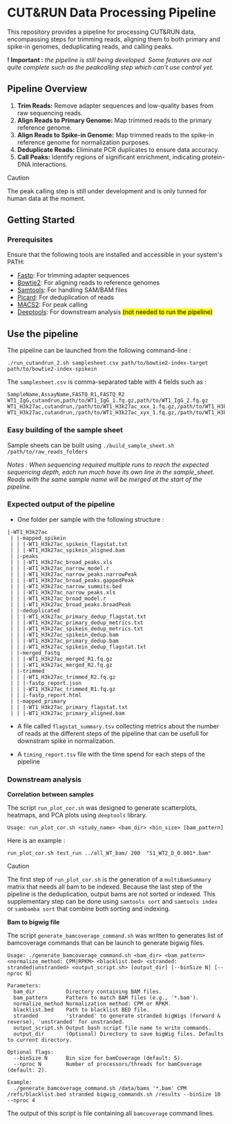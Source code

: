 # CUT&RUN Data Processing Pipeline

This repository provides a pipeline for processing CUT&RUN data, encompassing steps for trimming reads, aligning them to both primary and spike-in genomes, deduplicating reads, and calling peaks.

**! Important :** *the pipeline is still being developed. Some features are not quite complete such as the peakcalling step which can't use control yet.*

## Pipeline Overview

1. **Trim Reads:** Remove adapter sequences and low-quality bases from raw sequencing reads.
2. **Align Reads to Primary Genome:** Map trimmed reads to the primary reference genome.
3. **Align Reads to Spike-in Genome:** Map trimmed reads to the spike-in reference genome for normalization purposes.
4. **Deduplicate Reads:** Eliminate PCR duplicates to ensure data accuracy.
5. **Call Peaks:** Identify regions of significant enrichment, indicating protein-DNA interactions.

> [!CAUTION]
> The peak calling step is still under development and is only tunned for human data at the moment. 

## Getting Started

### Prerequisites

Ensure that the following tools are installed and accessible in your system's PATH:

- [Fastp](https://github.com/OpenGene/fastp): For trimming adapter sequences
- [Bowtie2](http://bowtie-bio.sourceforge.net/bowtie2/index.shtml): For aligning reads to reference genomes
- [Samtools](http://www.htslib.org/): For handling SAM/BAM files
- [Picard](http://broadinstitute.github.io/picard/): For deduplication of reads
- [MACS2](https://github.com/macs3-project/MACS): For peak calling
- [Deeptools](https://github.com/deeptools/deepTools/): For downstream analysis <mark>(not needed to run the pipeline)</mark>

## Use the pipeline

The pipeline can be launched from the following command-line :

```
./run_cutandrun_2.sh samplesheet.csv path/to/bowtie2-index-target path/to/bowtie2-index-spikein
```

The `samplesheet.csv` is comma-separated table with 4 fields such as : 

```
SampleName,AssayName,FASTQ_R1,FASTQ_R2
WT1_IgG,cutandrun,path/to/WT1_IgG_1.fq.gz,path/to/WT1_IgG_2.fq.gz
WT1_H3k27ac,cutandrun,/path/to/WT1_H3k27ac_xxx_1.fq.gz,/path/to/WT1_H3k27ac_xxx_2.fq.gz
WT1_H3k27ac,cutandrun,/path/to/WT1_H3k27ac_xyx_1.fq.gz,/path/to/WT1_H3k27ac_xyx_2.fq.gz
```

### Easy building of the sample sheet

Sample sheets can be built using `./build_sample_sheet.sh /path/to/raw_reads_folders`

*Notes : When sequencing required multiple runs to reach the expected sequencing depth, each run much have its own line in the sample_sheet. Reads with the same sample name will be merged at the start of the pipeline.*


### Expected output of the pipeline

* One folder per sample with the following structure :

```
|-WT1_H3k27ac
 | |-mapped_spikein
 | | |-WT1_H3k27ac_spikein_flagstat.txt
 | | |-WT1_H3k27ac_spikein_aligned.bam
 | |-peaks
 | | |-WT1_H3k27ac_broad_peaks.xls
 | | |-WT1_H3k27ac_narrow_model.r
 | | |-WT1_H3k27ac_narrow_peaks.narrowPeak
 | | |-WT1_H3k27ac_broad_peaks.gappedPeak
 | | |-WT1_H3k27ac_narrow_summits.bed
 | | |-WT1_H3k27ac_narrow_peaks.xls
 | | |-WT1_H3k27ac_broad_model.r
 | | |-WT1_H3k27ac_broad_peaks.broadPeak
 | |-deduplicated
 | | |-WT1_H3k27ac_primary_dedup_flagstat.txt
 | | |-WT1_H3k27ac_primary_dedup_metrics.txt
 | | |-WT1_H3k27ac_spikein_dedup_metrics.txt
 | | |-WT1_H3k27ac_spikein_dedup.bam
 | | |-WT1_H3k27ac_primary_dedup.bam
 | | |-WT1_H3k27ac_spikein_dedup_flagstat.txt
 | |-merged_fastq
 | | |-WT1_H3k27ac_merged_R1.fq.gz
 | | |-WT1_H3k27ac_merged_R2.fq.gz
 | |-trimmed
 | | |-WT1_H3k27ac_trimmed_R2.fq.gz
 | | |-fastp_report.json
 | | |-WT1_H3k27ac_trimmed_R1.fq.gz
 | | |-fastp_report.html
 | |-mapped_primary
 | | |-WT1_H3k27ac_primary_flagstat.txt
 | | |-WT1_H3k27ac_primary_aligned.bam
```
* A file called `flagstat_summary.tsv` collecting metrics about the number of reads at the different steps of the pipeline that can be usefull for downstram spike in normalization.

* A `timing_report.tsv` file with the time spend for each steps of the pipeline


### Downstream analysis

**Correlation between samples**

The script `run_plot_cor.sh` was designed to generate scatterplots, heatmaps, and PCA plots using `deeptools` library. 

```
Usage: run_plot_cor.sh <study_name> <bam_dir> <bin_size> [bam_pattern]
```

Here is an example :

```
run_plot_cor.sh test_run ../all_WT_bam/ 200  "S1_WT2_D_0.001*.bam"
```

> [!CAUTION]
> The first step of `run_plot_cor.sh` is the generation of a `multiBamSummary` matrix that needs all bam to be indexed. Because the last step of the pipeline is the deduplication, output bams are not sorted or indexed. This supplementary step can be done using `samtools sort` and `samtools index` or `sambamba sort` that combine both sorting and indexing.


**Bam to bigwig file**

The script `generate_bamcoverage_command.sh` was written to generates list of bamcoverage commands that can be launch to generate bigwig files.

```
Usage: ./generate_bamcoverage_command.sh <bam_dir> <bam_pattern> <normalize_method: CPM|RPKM> <blacklist.bed> <stranded: stranded|unstranded> <output_script.sh> [output_dir] [--binSize N] [--nproc N]

Parameters:
  bam_dir          Directory containing BAM files.
  bam_pattern      Pattern to match BAM files (e.g., '*.bam').
  normalize_method Normalization method: CPM or RPKM.
  blacklist.bed    Path to blacklist BED file.
  stranded         'stranded' to generate stranded bigWigs (forward & reverse), 'unstranded' for unstranded.
  output_script.sh Output bash script file name to write commands.
  output_dir       (Optional) Directory to save bigWig files. Defaults to current directory.

Optional flags:
  --binSize N      Bin size for bamCoverage (default: 5).
  --nproc N        Number of processors/threads for bamCoverage (default: 2).

Example:
  ./generate_bamcoverage_command.sh /data/bams '*.bam' CPM /refs/blacklist.bed stranded bigwig_commands.sh /results --binSize 10 --nproc 4
```

The output of this script is file containing all `bamcoverage` command lines.